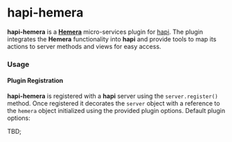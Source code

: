 # hapi-hemera

**hapi-hemera** is a [**Hemera**](https://github.com/hemerajs/hemera) micro-services plugin
for [hapi](https://github.com/hapijs/hapi). The plugin integrates the **Hemera** functionality into
**hapi** and provide tools to map its actions to server methods and views for easy access.

### Usage

#### Plugin Registration

**hapi-hemera** is registered with a **hapi** server using the `server.register()` method. Once
registered it decorates the `server` object with a reference to the `hemera` object initialized
using the provided plugin options. Default plugin options:

TBD;